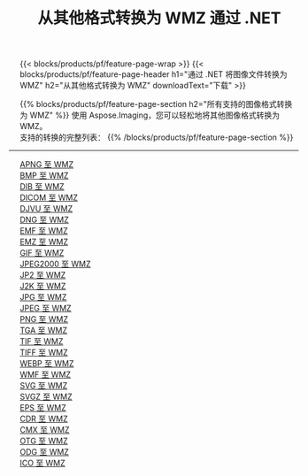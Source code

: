 ﻿---
title: 从其他格式转换为 WMZ 通过 .NET 
weight: 3920
url: /zh-hans/net/conversion/to/wmz 
lang: zh-hans
langdirlevel: 2
locales: zh-hans,ja,it,ru,de,es,fr,nl,id,lt,pl,pt,vi,tr,ko,zh-hant,ar,hi,th,sv,cs,uk,he
description: 使用 Aspose.Imaging，您可以轻松地将其他格式转换为 WMZ
---

{{< blocks/products/pf/feature-page-wrap >}}
{{< blocks/products/pf/feature-page-header h1="通过 .NET 将图像文件转换为 WMZ" h2="从其他格式转换为 WMZ" downloadText="下载" >}}


{{% blocks/products/pf/feature-page-section  h2="所有支持的图像格式转换为 WMZ" %}}
使用 Aspose.Imaging，您可以轻松地将其他图像格式转换为 WMZ。
<br/>
支持的转换的完整列表：
{{% /blocks/products/pf/feature-page-section %}}
<div class="container-fluid productfamilypage bg-gray">
    <div class="convertypes bg-gray agp-content section">
        <div class="container">
		<hr style="margin-left:-20px;"/>
		<div class="row other-converters">
		    <div class='col-md-2 other-converter remove-lp remove-rp'><a href="/imaging/zh-hans/net/conversion/apng-to-wmz" >APNG 至 WMZ</a></div>
<div class='col-md-2 other-converter remove-lp remove-rp'><a href="/imaging/zh-hans/net/conversion/bmp-to-wmz" >BMP 至 WMZ</a></div>
<div class='col-md-2 other-converter remove-lp remove-rp'><a href="/imaging/zh-hans/net/conversion/dib-to-wmz" >DIB 至 WMZ</a></div>
<div class='col-md-2 other-converter remove-lp remove-rp'><a href="/imaging/zh-hans/net/conversion/dicom-to-wmz" >DICOM 至 WMZ</a></div>
<div class='col-md-2 other-converter remove-lp remove-rp'><a href="/imaging/zh-hans/net/conversion/djvu-to-wmz" >DJVU 至 WMZ</a></div>
<div class='col-md-2 other-converter remove-lp remove-rp'><a href="/imaging/zh-hans/net/conversion/dng-to-wmz" >DNG 至 WMZ</a></div>
<div class='col-md-2 other-converter remove-lp remove-rp'><a href="/imaging/zh-hans/net/conversion/emf-to-wmz" >EMF 至 WMZ</a></div>
<div class='col-md-2 other-converter remove-lp remove-rp'><a href="/imaging/zh-hans/net/conversion/emz-to-wmz" >EMZ 至 WMZ</a></div>
<div class='col-md-2 other-converter remove-lp remove-rp'><a href="/imaging/zh-hans/net/conversion/gif-to-wmz" >GIF 至 WMZ</a></div>
<div class='col-md-2 other-converter remove-lp remove-rp'><a href="/imaging/zh-hans/net/conversion/jpeg2000-to-wmz" >JPEG2000 至 WMZ</a></div>
<div class='col-md-2 other-converter remove-lp remove-rp'><a href="/imaging/zh-hans/net/conversion/jp2-to-wmz" >JP2 至 WMZ</a></div>
<div class='col-md-2 other-converter remove-lp remove-rp'><a href="/imaging/zh-hans/net/conversion/j2k-to-wmz" >J2K 至 WMZ</a></div>
<div class='col-md-2 other-converter remove-lp remove-rp'><a href="/imaging/zh-hans/net/conversion/jpg-to-wmz" >JPG 至 WMZ</a></div>
<div class='col-md-2 other-converter remove-lp remove-rp'><a href="/imaging/zh-hans/net/conversion/jpeg-to-wmz" >JPEG 至 WMZ</a></div>
<div class='col-md-2 other-converter remove-lp remove-rp'><a href="/imaging/zh-hans/net/conversion/png-to-wmz" >PNG 至 WMZ</a></div>
<div class='col-md-2 other-converter remove-lp remove-rp'><a href="/imaging/zh-hans/net/conversion/tga-to-wmz" >TGA 至 WMZ</a></div>
<div class='col-md-2 other-converter remove-lp remove-rp'><a href="/imaging/zh-hans/net/conversion/tif-to-wmz" >TIF 至 WMZ</a></div>
<div class='col-md-2 other-converter remove-lp remove-rp'><a href="/imaging/zh-hans/net/conversion/tiff-to-wmz" >TIFF 至 WMZ</a></div>
<div class='col-md-2 other-converter remove-lp remove-rp'><a href="/imaging/zh-hans/net/conversion/webp-to-wmz" >WEBP 至 WMZ</a></div>
<div class='col-md-2 other-converter remove-lp remove-rp'><a href="/imaging/zh-hans/net/conversion/wmf-to-wmz" >WMF 至 WMZ</a></div>
<div class='col-md-2 other-converter remove-lp remove-rp'><a href="/imaging/zh-hans/net/conversion/svg-to-wmz" >SVG 至 WMZ</a></div>
<div class='col-md-2 other-converter remove-lp remove-rp'><a href="/imaging/zh-hans/net/conversion/svgz-to-wmz" >SVGZ 至 WMZ</a></div>
<div class='col-md-2 other-converter remove-lp remove-rp'><a href="/imaging/zh-hans/net/conversion/eps-to-wmz" >EPS 至 WMZ</a></div>
<div class='col-md-2 other-converter remove-lp remove-rp'><a href="/imaging/zh-hans/net/conversion/cdr-to-wmz" >CDR 至 WMZ</a></div>
<div class='col-md-2 other-converter remove-lp remove-rp'><a href="/imaging/zh-hans/net/conversion/cmx-to-wmz" >CMX 至 WMZ</a></div>
<div class='col-md-2 other-converter remove-lp remove-rp'><a href="/imaging/zh-hans/net/conversion/otg-to-wmz" >OTG 至 WMZ</a></div>
<div class='col-md-2 other-converter remove-lp remove-rp'><a href="/imaging/zh-hans/net/conversion/odg-to-wmz" >ODG 至 WMZ</a></div>
<div class='col-md-2 other-converter remove-lp remove-rp'><a href="/imaging/zh-hans/net/conversion/ico-to-wmz" >ICO 至 WMZ</a></div>
                </div>
        </div>
    </div>
</div>
<br/>

